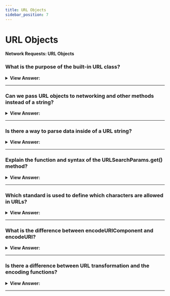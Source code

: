```yaml
---
title: URL Objects
sidebar_position: 7
---
```


# URL Objects

**Network Requests: URL Objects**

<head>
  <title>URL Objects - JavaScript Interview Questions & Answers</title>
  <meta charSet="utf-8" />
</head>

### What is the purpose of the built-in URL class?

<details>
  <summary><strong>View Answer:</strong></summary>
  <div>
  <div><strong>Interview Response:</strong> The built-in URL class provides a convenient interface for creating and parsing URLs. There are no networking methods that require exactly a URL object, strings are good enough. So technically we do not have to use URL. But sometimes it can be helpful in dynamically creating URLs. The URL() constructor returns a newly created URL object representing the URL defined by the parameters, in which it has two, URL and base. The URL is a USVString or any other object with a stringifier — including, for example, an &#8249;a&#8250; or &#8249;area&#8250; element — that represents an absolute or relative URL. If url is a relative URL, base is required, and will be used as the base URL. If url is an absolute URL, a given base will be ignored. The base is the string representing the base URL to use in cases where url is a relative URL. If not specified, it defaults to undefined.
    </div><br />
  <div><strong className="codeExample">Code Example:</strong><br /><br />

<strong>Syntax: </strong> new URL(url, [base]);<br /><br />

  <div></div>

```js
// These two URLs are same:
let url1 = new URL('https://javascript.info/profile/admin');
let url2 = new URL('/profile/admin', 'https://javascript.info');

alert(url1); // https://javascript.info/profile/admin
alert(url2); // https://javascript.info/profile/admin

// We can easily create a new URL based on
// the path relative to an existing URL:
let url = new URL('https://javascript.info/profile/admin');
let newUrl = new URL('tester', url);

alert(newUrl); // https://javascript.info/profile/tester

// The URL object immediately allows us to access its components
let url = new URL('https://javascript.info/url');

alert(url.protocol); // https:
alert(url.host); // javascript.info
alert(url.pathname); // /url
```

  </div>
  </div>
</details>

---

### Can we pass URL objects to networking and other methods instead of a string?

<details>
  <summary><strong>View Answer:</strong></summary>
  <div>
  <div><strong>Interview Response:</strong> Yes, we can use a URL object in fetch or XMLHttpRequest, almost everywhere where a URL-string is expected. Generally, the URL object can be passed to any method instead of a string, as most methods will perform the string conversion, that turns a URL object into a string with full URL.
    </div>
  </div>
</details>

---

### Is there a way to parse data inside of a URL string?

<details>
  <summary><strong>View Answer:</strong></summary>
  <div>
  <div><strong>Interview Response:</strong> Yes, we can access the parameters via the searchParams URL property. A property formatted URL string should include encoding to ensure proper parsing. URL string parameters should be encoded if they contain spaces, non-latin letters, etc. URL.searchParams returns a URLSearchParams object that we can use to access the string data. For instance, if the URL of your page is https://example.com/?name=Jonathan%20Smith&age=18 you could parse out the name and age parameters using URL.searchParams.
    </div><br />
  <div><strong className="codeExample">Code Example:</strong><br /><br />

  <div></div>

```js
let params = new URL(document.location).searchParams;
let name = params.get('name'); // is the string "Jonathan Smith".
let age = parseInt(params.get('age')); // is the number 18
```

  </div>
  </div>
</details>

---

### Explain the function and syntax of the URLSearchParams.get() method?

<details>
  <summary><strong>View Answer:</strong></summary>
  <div>
  <div><strong>Interview Response:</strong> The get() method of the URLSearchParams interface returns the first value (string) associated to the given search parameter. If, the parameter is non-existent then the parameter will return null, otherwise a string value.
    </div><br />
  <div><strong className="codeExample">Code Example:</strong><br /><br />

  <div></div>

```js
let params = new URL(document.location).searchParams;
let name = params.get('name'); // is the string "Jonathan Smith".
let age = parseInt(params.get('age')); // is the number 18
```

  </div>
  </div>
</details>

---

### Which standard is used to define which characters are allowed in URLs?

<details>
  <summary><strong>View Answer:</strong></summary>
  <div>
  <div><strong>Interview Response:</strong> The RFC3986 standard is used to define which characters are allowed in URLs and which are not.</div><br />
  <div><strong>Technical Response:</strong> The RFC3986 standard is used to define which characters are allowed in URLs and which are not. Those that are not allowed, must be encoded, for instance Non-Latin letters and spaces – replaced with their UTF-8 codes, prefixed by %, such as %20 (a space can be encoded by +, for historical reasons, but that is an exception). The good news is that URL objects handle all that automatically. We just supply all parameters unencoded, and then convert the URL to string.
  </div><br />
  <div><strong className="codeExample">Code Example:</strong><br /><br />

  <div></div>

```js
// using some cyrillic characters for this example

let url = new URL('https://ru.wikipedia.org/wiki/Тест');

url.searchParams.set('key', 'ъ');
alert(url); //https://ru.wikipedia.org/wiki/%D0%A2%D0%B5%D1%81%D1%82?key=%D1%8A
```

  </div>
  </div>
</details>

---

### What is the difference between encodeURIComponent and encodeURI?

<details>
  <summary><strong>View Answer:</strong></summary>
  <div>
  <div><strong>Interview Response:</strong> The main difference between encodeURIComponent and encodeURI is that encodeURI encodes only characters that are restricted in a URL. The encodeURIComponent encodes same characters, and, in addition to them, characters #, $, &, +, @, /, :, ;, =, ? and ,. It should be noted, encoding can be bit touchy, and you should make sure that pay attention to any characters that can be misinterpreted by encodeURI.
    </div><br />
  <div><strong className="codeExample">Code Example:</strong><br /><br />

  <div></div>

```js
// For URL parameters we should use encodeURIComponent instead
let music = encodeURIComponent('Rock&Roll');

let url = `https://google.com/search?q=${music}`;
alert(url); // https://google.com/search?q=Rock%26Roll

// Compare it with encodeURI
let music = encodeURI('Rock&Roll');

let url = `https://google.com/search?q=${music}`;
alert(url); // https://google.com/search?q=Rock&Roll
```

  </div>
  </div>
</details>

---

### Is there a difference between URL transformation and the encoding functions?

<details>
  <summary><strong>View Answer:</strong></summary>
  <div>
  <div><strong>Interview Response:</strong> Yes, Classes URL and URLSearchParams are based on the latest URI specification: RFC3986, while encode* functions are based on the obsolete version RFC2396. There are a few differences in relation IPv6 addresses, which are encoded differently. The reason behind this is that IPv6 URLs did not exist at the time of RFC2396 (August 1998). Such cases are rare, encode* functions work well most of the time, but we should be aware of it.
    </div><br />
  <div><strong className="codeExample">Code Example:</strong><br /><br />

  <div></div>

```js
// valid url with IPv6 address
let url = 'http://[2607:f8b0:4005:802::1007]/';

alert(encodeURI(url)); // http://%5B2607:f8b0:4005:802::1007%5D/
alert(new URL(url)); // http://[2607:f8b0:4005:802::1007]/
```

  </div>
  </div>
</details>

---
